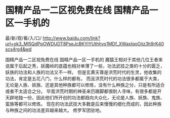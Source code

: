 # 国精产品一二区视免费在线 国精产品一区一手机的

最/新/观/看/入/口/ http://www.baidu.com/link?url=ok3_Ml5QdPpOWDUDT8PseJcBKYiYUthhvs1MDf_XWaxIqoOiiz3h9rK40scs4rg4&wd


国精产品一二区视免费在线 国精产品一区一手机的
魔猿王相对于其他几位王者来说属于后起之秀，妖魔岭的底蕴也相对单薄了一些，功法武技之类的十分的匮乏，妖族的功法和人族的功法又不一样。
    但是玄黄天尊是洪荒时代的生灵，他收集的功法，肯定是五花八门，什么样的都有。
    而且洪荒时代的功法很多都属于大类，无论是人族、妖族、还是其他种族都可以修炼，没有什么种族之分，只是有所适合或者不太适合之分。
    毕竟洪荒时期的神圣来历跟脚都很耐人寻味，有很多都是开天辟地独一份，因此他们所开创的功法都趋向大众化，无论是人族、妖族、鬼族、蛮族等都可以修炼。
    现在的功法武技大多数是后来慢慢的细化而成的，因此种族与种族之间的功法差异越来越大。
    修罗军团驻地。
